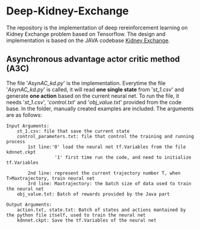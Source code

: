 # Deep-Kidney-Exchange
The repository is the implementation of deep rereinforcement learning on Kidney Exchange problem based on Tensorflow. The design and implementation is based on the JAVA codebase [Kidney Exchange](https://github.com/JohnDickerson/KidneyExchange).
## Asynchronous advantage actor critic method (A3C)
The file '*AsynAC_kd.py*' is the implementation. Everytime the file '*AsynAC_kd.py*' is called, it will read **one single state** from '*st_1.csv*' and generate **one action** based on the current neural net. To run the file, it needs '*st_1.csv*', '*control.txt*' and '*obj_value.txt*' provided from the code base. In the folder, manually created examples are included. The arguments are as follows:
```
Input Arguments:
	st_1.csv: file that save the current state
	control_parameters.txt: file that control the training and running process
		1st line:'0' load the neural net tf.Variables from the file kdnnet.ckpt
		          '1' first time run the code, and need to initialize tf.Variables

		2nd line: represent the current trajectory number T, when T>Maxtrajectory, train neural net
		3rd line: Maxtrajectory: the batch size of data used to train the neural net
	obj_value.txt: Batch of rewards provided by the Java part

Output Arguments:
	action.txt, state.txt: Batch of states and actions mantained by the python file itself, used to train the neural net
	kdnnet.ckpt: Save the tf.Variables of the neural net
  ```
